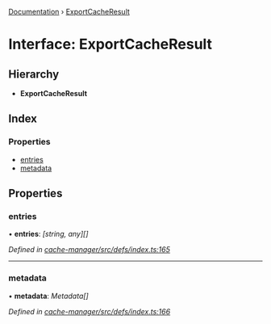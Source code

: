 [Documentation](../README.md) › [ExportCacheResult](exportcacheresult.md)

# Interface: ExportCacheResult

## Hierarchy

* **ExportCacheResult**

## Index

### Properties

* [entries](exportcacheresult.md#entries)
* [metadata](exportcacheresult.md#metadata)

## Properties

###  entries

• **entries**: *[string, any][]*

*Defined in [cache-manager/src/defs/index.ts:165](https://github.com/badbatch/graphql-box/blob/bf31fdc/packages/cache-manager/src/defs/index.ts#L165)*

___

###  metadata

• **metadata**: *Metadata[]*

*Defined in [cache-manager/src/defs/index.ts:166](https://github.com/badbatch/graphql-box/blob/bf31fdc/packages/cache-manager/src/defs/index.ts#L166)*
